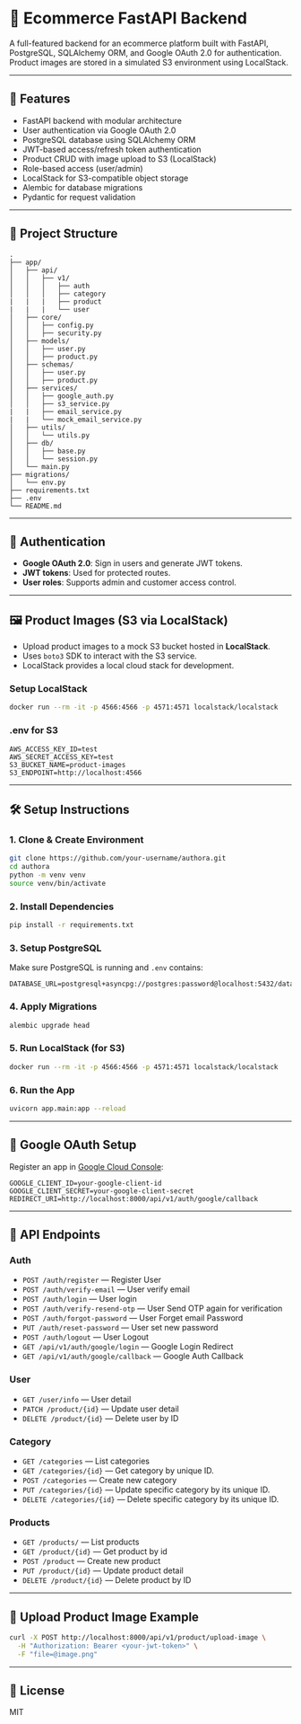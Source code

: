 
# 🛒 Ecommerce FastAPI Backend

A full-featured backend for an ecommerce platform built with FastAPI, PostgreSQL, SQLAlchemy ORM, and Google OAuth 2.0 for authentication. Product images are stored in a simulated S3 environment using LocalStack.

---

## 🚀 Features

- FastAPI backend with modular architecture
- User authentication via Google OAuth 2.0
- PostgreSQL database using SQLAlchemy ORM
- JWT-based access/refresh token authentication
- Product CRUD with image upload to S3 (LocalStack)
- Role-based access (user/admin)
- LocalStack for S3-compatible object storage
- Alembic for database migrations
- Pydantic for request validation

---

## 🧱 Project Structure

```
.
├── app/
│   ├── api/
│   │   ├── v1/
│   │   │   ├── auth
│   │   │   ├── category
|   |   |   ├── product
|   |   |   └── user
│   ├── core/
│   │   ├── config.py
│   │   ├── security.py
│   ├── models/
│   │   ├── user.py
│   │   ├── product.py
│   ├── schemas/
│   │   ├── user.py
│   │   ├── product.py
│   ├── services/
│   │   ├── google_auth.py
│   │   ├── s3_service.py
|   |   ├── email_service.py
|   |   └── mock_email_service.py
│   ├── utils/
│   │   └── utils.py
│   ├── db/
│   │   ├── base.py
│   │   └── session.py
│   └── main.py
├── migrations/
│   └── env.py
├── requirements.txt
├── .env
└── README.md
```

---

## 🔑 Authentication

- **Google OAuth 2.0**: Sign in users and generate JWT tokens.
- **JWT tokens**: Used for protected routes.
- **User roles**: Supports admin and customer access control.

---

## 🖼️ Product Images (S3 via LocalStack)

- Upload product images to a mock S3 bucket hosted in **LocalStack**.
- Uses `boto3` SDK to interact with the S3 service.
- LocalStack provides a local cloud stack for development.

### Setup LocalStack

```bash
docker run --rm -it -p 4566:4566 -p 4571:4571 localstack/localstack
```

### .env for S3

```
AWS_ACCESS_KEY_ID=test
AWS_SECRET_ACCESS_KEY=test
S3_BUCKET_NAME=product-images
S3_ENDPOINT=http://localhost:4566
```

---

## 🛠️ Setup Instructions

### 1. Clone & Create Environment

```bash
git clone https://github.com/your-username/authora.git
cd authora
python -m venv venv
source venv/bin/activate
```

### 2. Install Dependencies

```bash
pip install -r requirements.txt
```

### 3. Setup PostgreSQL

Make sure PostgreSQL is running and `.env` contains:

```
DATABASE_URL=postgresql+asyncpg://postgres:password@localhost:5432/database
```

### 4. Apply Migrations

```bash
alembic upgrade head
```

### 5. Run LocalStack (for S3)

```bash
docker run --rm -it -p 4566:4566 -p 4571:4571 localstack/localstack
```

### 6. Run the App

```bash
uvicorn app.main:app --reload
```

---

## 🔐 Google OAuth Setup

Register an app in [Google Cloud Console](https://console.cloud.google.com/):

```
GOOGLE_CLIENT_ID=your-google-client-id
GOOGLE_CLIENT_SECRET=your-google-client-secret
REDIRECT_URI=http://localhost:8000/api/v1/auth/google/callback
```

---

## 🔄 API Endpoints

### Auth
- `POST /auth/register` — Register User
- `POST /auth/verify-email` — User verify email
- `POST /auth/login` — User login
- `POST /auth/verify-resend-otp` — User Send OTP again for verification
- `POST /auth/forgot-password` — User Forget email Password
- `PUT /auth/reset-password` — User set new password
- `POST /auth/logout` — User Logout
- `GET /api/v1/auth/google/login` — Google Login Redirect
- `GET /api/v1/auth/google/callback` — Google Auth Callback

### User

- `GET /user/info` — User detail
- `PATCH /product/{id}` — Update user detail
- `DELETE /product/{id}` — Delete user by ID

### Category
- `GET /categories` — List categories
- `GET /categories/{id}` — Get category by unique ID.
- `POST /categories` — Create new category
- `PUT /categories/{id}` — Update specific category by its unique ID.
- `DELETE /categories/{id}` — Delete specific category by its unique ID.

### Products

- `GET /products/` — List products
- `GET /product/{id}` — Get product by id
- `POST /product` — Create new product
- `PUT /product/{id}` — Update product detail
- `DELETE /product/{id}` — Delete product by ID

---

## 📂 Upload Product Image Example

```bash
curl -X POST http://localhost:8000/api/v1/product/upload-image \
  -H "Authorization: Bearer <your-jwt-token>" \
  -F "file=@image.png"
```

---

## 📄 License

MIT
